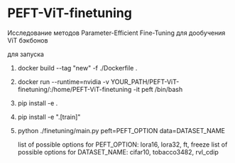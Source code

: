 # PEFT-ViT-finetuning
Исследование методов Parameter-Efficient Fine-Tuning для дообучения ViT бэкбонов


для запуска

1. docker build --tag "new" -f ./Dockerfile .
2. docker run --runtime=nvidia -v YOUR_PATH/PEFT-ViT-finetuning/:/home/PEFT-ViT-finetuning -it peft /bin/bash
3. pip install -e .
4. pip install -e ".[train]"
5. python ./finetuning/main.py peft=PEFT_OPTION data=DATASET_NAME
   
   list of possible options for PEFT_OPTION: lora16, lora32, ft, freeze
   list of possible options for DATASET_NAME: cifar10, tobacco3482, rvl_cdip
